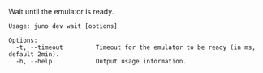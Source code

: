 Wait until the emulator is ready.

```
Usage: juno dev wait [options]

Options:
  -t, --timeout         Timeout for the emulator to be ready (in ms, default 2min).
  -h, --help            Output usage information.
```
